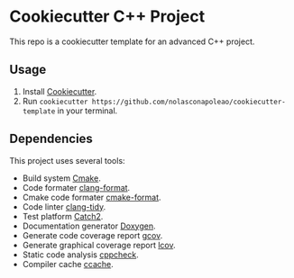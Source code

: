 # Cookiecutter C++ Project

This repo is a cookiecutter template for an advanced C++ project.

## Usage

1. Install [Cookiecutter](https://github.com/audreyr/cookiecutter).
2. Run `cookiecutter https://github.com/nolasconapoleao/cookiecutter-template` in your terminal.

## Dependencies
This project uses several tools:
- Build system [Cmake](https://cmake.org/).
- Code formater [clang-format](https://clang.llvm.org/docs/ClangFormat.html).
- Cmake code formater [cmake-format](https://github.com/cheshirekow/cmake_format).
- Code linter [clang-tidy](https://clang.llvm.org/extra/clang-tidy/).
- Test platform [Catch2](https://github.com/catchorg/Catch2).
- Documentation generator [Doxygen](https://www.doxygen.nl/index.html).
- Generate code coverage report [gcov](https://linux.die.net/man/1/gcov).
- Generate graphical coverage report [lcov](https://wiki.documentfoundation.org/Development/Lcov).
- Static code analysis [cppcheck](https://sourceforge.net/p/cppcheck/wiki/Home/).
- Compiler cache [ccache](https://ccache.dev/).
